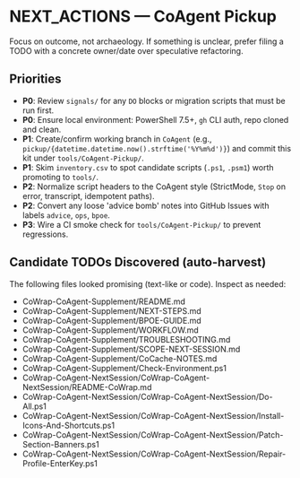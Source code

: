 # NEXT_ACTIONS — CoAgent Pickup

Focus on outcome, not archaeology. If something is unclear, prefer filing a TODO with a concrete owner/date over speculative refactoring.

## Priorities

- **P0**: Review `signals/` for any `DO` blocks or migration scripts that must be run first.
- **P0**: Ensure local environment: PowerShell 7.5+, `gh` CLI auth, repo cloned and clean.
- **P1**: Create/confirm working branch in `CoAgent` (e.g., `pickup/{datetime.datetime.now().strftime('%Y%m%d')}`) and commit this kit under `tools/CoAgent-Pickup/`.
- **P1**: Skim `inventory.csv` to spot candidate scripts (`.ps1`, `.psm1`) worth promoting to `tools/`.
- **P2**: Normalize script headers to the CoAgent style (StrictMode, `Stop` on error, transcript, idempotent paths).
- **P2**: Convert any loose 'advice bomb' notes into GitHub Issues with labels `advice`, `ops`, `bpoe`.
- **P3**: Wire a CI smoke check for `tools/CoAgent-Pickup/` to prevent regressions.

## Candidate TODOs Discovered (auto-harvest)

The following files looked promising (text-like or code). Inspect as needed:

- CoWrap-CoAgent-Supplement/README.md
- CoWrap-CoAgent-Supplement/NEXT-STEPS.md
- CoWrap-CoAgent-Supplement/BPOE-GUIDE.md
- CoWrap-CoAgent-Supplement/WORKFLOW.md
- CoWrap-CoAgent-Supplement/TROUBLESHOOTING.md
- CoWrap-CoAgent-Supplement/SCOPE-NEXT-SESSION.md
- CoWrap-CoAgent-Supplement/CoCache-NOTES.md
- CoWrap-CoAgent-Supplement/Check-Environment.ps1
- CoWrap-CoAgent-NextSession/CoWrap-CoAgent-NextSession/README-CoWrap.md
- CoWrap-CoAgent-NextSession/CoWrap-CoAgent-NextSession/Do-All.ps1
- CoWrap-CoAgent-NextSession/CoWrap-CoAgent-NextSession/Install-Icons-And-Shortcuts.ps1
- CoWrap-CoAgent-NextSession/CoWrap-CoAgent-NextSession/Patch-Section-Banners.ps1
- CoWrap-CoAgent-NextSession/CoWrap-CoAgent-NextSession/Repair-Profile-EnterKey.ps1
